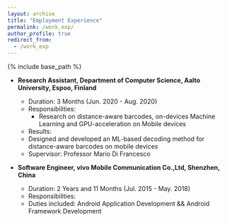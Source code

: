 ```yaml
---
layout: archive
title: "Employment Experience"
permalink: /work_exp/
author_profile: true
redirect_from:
  - /work_exp
---
```

{% include base_path %}

* **Research Assistant, Department of Computer Science, Aalto University, Espoo, Finland**
  * Duration: 3 Months (Jun. 2020 - Aug. 2020)
  * Responsibilities: 
      * Research on distance-aware barcodes, on-devices Machine Learning and GPU-acceleration on Mobile devices
  * Results:
  * Designed and developed an ML-based decoding method for distance-aware barcodes on mobile devices
  * Supervisor: Professor Mario Di Francesco

* **Software Engineer, vivo Mobile Communication Co.,Ltd, Shenzhen, China**
  * Duration: 2 Years and 11 Months (Jul. 2015 - May. 2018)
  * Responsibilities: 
  * Duties included: Android Application Development && Android Framework Development
